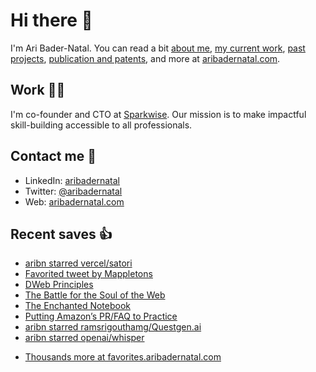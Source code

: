 # Hi there  👋

I'm Ari Bader-Natal. You can read a bit [about me](https://aribadernatal.com), [my current work](https://aribadernatal.com/projects/Sparkwise/), [past projects](https://aribadernatal.com/projects/), [publication and patents](https://aribadernatal.com/publications), and more at [aribadernatal.com](https://aribadernatal.com).

## Work  👨‍💻

I'm co-founder and CTO at [Sparkwise](https://sparkwise.co). Our mission is to make impactful skill-building accessible to all professionals.

## Contact me  💬 

- LinkedIn: [aribadernatal](https://linkedin.com/in/aribadernatal)
- Twitter: [@aribadernatal](https://twitter.com/aribadernatal)
- Web: [aribadernatal.com](https://aribadernatal.com)

## Recent saves  👍

<!--START_SECTION:feed-->
* [aribn starred vercel&#x2F;satori](https:&#x2F;&#x2F;favorites.aribadernatal.com&#x2F;github-favorites&#x2F;2022&#x2F;10&#x2F;aribn-starred-vercel-satori&#x2F;)
* [Favorited tweet by Mappletons](https:&#x2F;&#x2F;favorites.aribadernatal.com&#x2F;twitter-favorites&#x2F;2022&#x2F;10&#x2F;favorited-tweet-by-mappletons-2&#x2F;)
* [DWeb Principles](https:&#x2F;&#x2F;favorites.aribadernatal.com&#x2F;pocket-favorites&#x2F;2022&#x2F;10&#x2F;dweb-principles&#x2F;)
* [The Battle for the Soul of the Web](https:&#x2F;&#x2F;favorites.aribadernatal.com&#x2F;pocket-favorites&#x2F;2022&#x2F;10&#x2F;the-battle-for-the-soul-of-the-web&#x2F;)
* [The Enchanted Notebook](https:&#x2F;&#x2F;favorites.aribadernatal.com&#x2F;pocket-favorites&#x2F;2022&#x2F;10&#x2F;the-enchanted-notebook&#x2F;)
* [Putting Amazon’s PR&#x2F;FAQ to Practice](https:&#x2F;&#x2F;favorites.aribadernatal.com&#x2F;pocket-favorites&#x2F;2022&#x2F;10&#x2F;putting-amazons-pr-faq-to-practice&#x2F;)
* [aribn starred ramsrigouthamg&#x2F;Questgen.ai](https:&#x2F;&#x2F;favorites.aribadernatal.com&#x2F;github-favorites&#x2F;2022&#x2F;10&#x2F;aribn-starred-ramsrigouthamg-questgen-ai&#x2F;)
* [aribn starred openai&#x2F;whisper](https:&#x2F;&#x2F;favorites.aribadernatal.com&#x2F;github-favorites&#x2F;2022&#x2F;09&#x2F;aribn-starred-openai-whisper&#x2F;)
<!--END_SECTION:feed-->
* [Thousands more at favorites.aribadernatal.com](https://favorites.aribadernatal.com)
